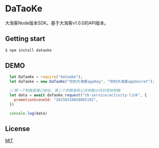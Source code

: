 # DaTaoKe

大淘客Node版本SDK。基于大淘客v1.0.0的API版本。

## Getting start

```bash
$ npm install dataoke
```

## DEMO

```js
  let DaTaoKe = require("dataoke");
  let daTaoke = new DaTaoKe("你的大淘客appKey", "你的大淘客appSecret");

  //第一个参数是接口地址，第二个参数是除公共参数以外的其他参数
  let data = await daTaoke.request("tb-service/activity-link", {
    promotionSceneId: "20150318020002192",
  })

  console.log(data)
```

## License

[MIT](LICENSE)

